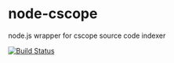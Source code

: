 node-cscope
===========

node.js wrapper for cscope source code indexer

[![Build Status](https://travis-ci.org/kalyazin/node-cscope.svg?branch=master)](https://travis-ci.org/kalyazin/node-cscope)
